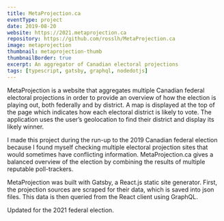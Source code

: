 ```yaml
---
title: MetaProjection.ca
eventType: project
date: 2019-08-20
website: https://2021.metaprojection.ca
repository: https://github.com/rosslh/MetaProjection.ca
image: metaprojection
thumbnail: metaprojection-thumb
thumbnailBorder: true
excerpt: An aggregator of Canadian electoral projections
tags: [typescript, gatsby, graphql, nodedotjs]
---
```


MetaProjection is a website that aggregates multiple Canadian federal electoral projections in order to provide an overview of how the election is playing out, both federally and by district. A map is displayed at the top of the page which indicates how each electoral district is likely to vote. The application uses the user’s geolocation to find their district and display its likely winner.

I made this project during the run-up to the 2019 Canadian federal election because I found myself checking multiple electoral projection sites that would sometimes have conflicting information. MetaProjection.ca gives a balanced overview of the election by combining the results of multiple reputable poll-trackers.

MetaProjection was built with Gatsby, a React.js static site generator. First, the projection sources are scraped for their data, which is saved into json files. This data is then queried from the React client using GraphQL.

Updated for the 2021 federal election.
